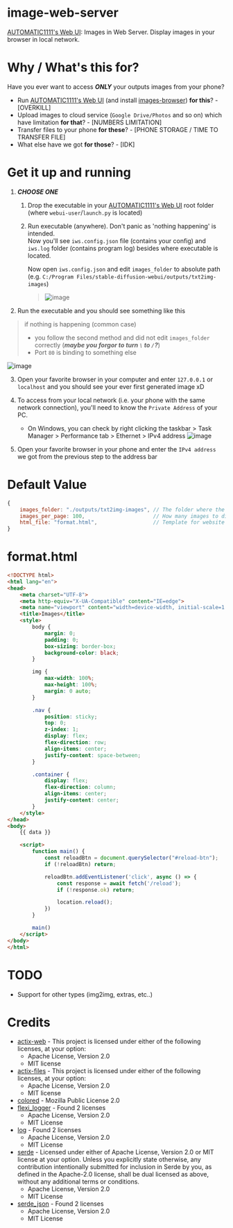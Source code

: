 # image-web-server

[AUTOMATIC1111's Web UI](https://github.com/AUTOMATIC1111/stable-diffusion-webui): Images in Web Server. Display images in your browser in local network.

# Why / What's this for?

Have you ever want to access ***ONLY*** your outputs images from your phone?   
- Run [AUTOMATIC1111's Web UI](https://github.com/AUTOMATIC1111/stable-diffusion-webui) (and install [images-browser](https://github.com/yfszzx/stable-diffusion-webui-images-browser)) **for this**? - [OVERKILL]
- Upload images to cloud service (`Google Drive/Photos` and so on) which have limitation **for that**? - [NUMBERS LIMITATION]
- Transfer files to your phone **for these**? - [PHONE STORAGE / TIME TO TRANSFER FILE]
- What else have we got **for those**? - [IDK]

# Get it up and running

1. ***CHOOSE ONE***
    1. Drop the executable in your [AUTOMATIC1111's Web UI](https://github.com/AUTOMATIC1111/stable-diffusion-webui) root folder (where `webui-user`/`launch.py` is located)
    1. Run executable (anywhere). Don't panic as 'nothing happening' is intended.  
    Now you'll see `iws.config.json` file (contains your config) and `iws.log` folder (contains program log) besides where executable is located.   
    
        Now open `iws.config.json` and edit `images_folder` to absolute path  
        (e.g. `C:/Program Files/stable-diffusion-webui/outputs/txt2img-images`)
        
        > ![image](https://user-images.githubusercontent.com/76484203/219962982-47206d74-0fb6-41e9-a93c-29b40eb350ac.png)
2. Run the executable and you should see something like this
> if nothing is happening (common case)
>  - you follow the second method and did not edit `images_folder` correctly (***maybe you forgor to turn `\` to `/`?***)
>  - Port `80` is binding to something else

![image](https://user-images.githubusercontent.com/76484203/219962289-d39d9d9a-5efe-4a23-bf0b-e86e8992d181.png)

3. Open your favorite browser in your computer and enter `127.0.0.1` or `localhost` and you should see your ever first generated image xD

4. To access from your local network (i.e. your phone with the same network connection), you'll need to know the `Private Address` of your PC.

    - On Windows, you can check by right clicking the taskbar > Task Manager > Performance tab > Ethernet > IPv4 address
      ![image](https://user-images.githubusercontent.com/76484203/219963235-1152b102-b2b9-4985-ae83-69e2c2d161ae.png)

5. Open your favorite browser in your phone and enter the `IPv4 address` we got from the previous step to the address bar

# Default Value

```javascript
{
    images_folder: "./outputs/txt2img-images", // The folder where the images located
    images_per_page: 100,                      // How many images to display in a single page
    html_file: "format.html",                  // Template for website which "{{ data }}" will be replace with images src in that page
}
```

# format.html

```html
<!DOCTYPE html>
<html lang="en">
<head>
    <meta charset="UTF-8">
    <meta http-equiv="X-UA-Compatible" content="IE=edge">
    <meta name="viewport" content="width=device-width, initial-scale=1.0">
    <title>Images</title>
    <style>
        body {
            margin: 0;
            padding: 0;
            box-sizing: border-box;
            background-color: black;
        }

        img {
            max-width: 100%;
            max-height: 100%;
            margin: 0 auto;
        }

        .nav {
            position: sticky;
            top: 0;
            z-index: 1;
            display: flex;
            flex-direction: row;
            align-items: center;
            justify-content: space-between;
        }

        .container {
            display: flex;
            flex-direction: column;
            align-items: center;
            justify-content: center;
        }
    </style>
</head>
<body>
    {{ data }}

    <script>
        function main() {
            const reloadBtn = document.querySelector("#reload-btn");
            if (!reloadBtn) return;

            reloadBtn.addEventListener('click', async () => {
                const response = await fetch('/reload');
                if (!response.ok) return;

                location.reload();
            })
        }

        main()
    </script>
</body>
</html>
```

# TODO

- Support for other types (img2img, extras, etc..)

# Credits

- [actix-web](https://github.com/actix/actix-web) - This project is licensed under either of the following licenses, at your option:
  - Apache License, Version 2.0
  - MIT license
- [actix-files](https://github.com/actix/actix-web/tree/master/actix-files) - This project is licensed under either of the following licenses, at your option:
  - Apache License, Version 2.0
  - MIT license
- [colored](https://github.com/mackwic/colored) - Mozilla Public License 2.0
- [flexi_logger](https://github.com/emabee/flexi_logger) - Found 2 licenses
  - Apache License, Version 2.0
  - MIT License
- [log](https://github.com/rust-lang/log) - Found 2 licenses
  - Apache License, Version 2.0
  - MIT License
- [serde](https://github.com/serde-rs/serde) - Licensed under either of Apache License, Version 2.0 or MIT license at your option. Unless you explicitly state otherwise, any contribution intentionally submitted for inclusion in Serde by you, as defined in the Apache-2.0 license, shall be dual licensed as above, without any additional terms or conditions.
  - Apache License, Version 2.0
  - MIT License
- [serde_json](https://github.com/serde-rs/json) - Found 2 licenses
  - Apache License, Version 2.0
  - MIT License
